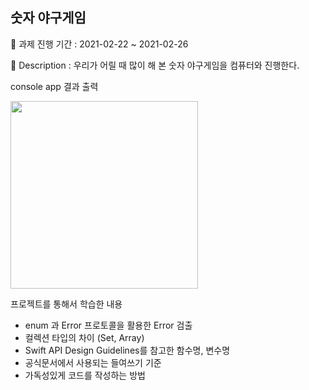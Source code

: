 ## 숫자 야구게임

📅 과제 진행 기간 : 2021-02-22 ~ 2021-02-26

📕 Description : 우리가 어릴 때 많이 해 본 숫자 야구게임을 컴퓨터와 진행한다.



console app 결과 출력

<img width="300" src="https://user-images.githubusercontent.com/64566207/110202414-bb312680-7eab-11eb-9cb5-b4b8d65ef742.png">



프로젝트를 통해서 학습한 내용

- enum 과 Error 프로토콜을 활용한 Error 검출
- 컬렉션 타입의 차이 (Set, Array)
- Swift API Design Guidelines를 참고한 함수명, 변수명
- 공식문서에서 사용되는 들여쓰기 기준
- 가독성있게 코드를 작성하는 방법

